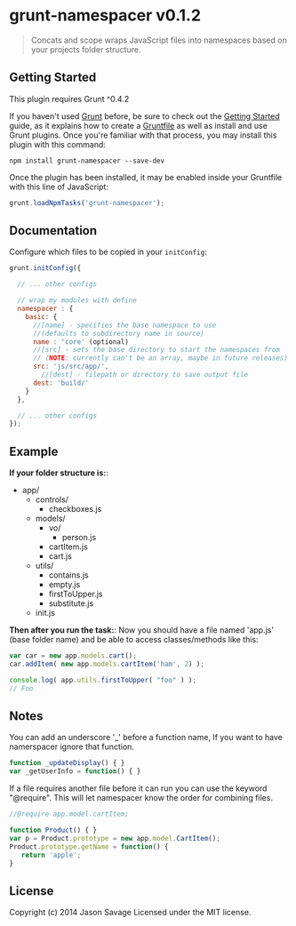 # grunt-namespacer v0.1.2

> Concats and scope wraps JavaScript files into namespaces based on your projects folder structure.

## Getting Started

This plugin requires Grunt ^0.4.2

If you haven't used [Grunt](http://gruntjs.com/) before, be sure to check out the [Getting Started](http://gruntjs.com/getting-started) guide, as it explains how to create a [Gruntfile](http://gruntjs.com/sample-gruntfile) as well as install and use Grunt plugins. Once you're familiar with that process, you may install this plugin with this command:

```Shell
npm install grunt-namespacer --save-dev
```

Once the plugin has been installed, it may be enabled inside your Gruntfile with this line of JavaScript:

```javascript
grunt.loadNpmTasks('grunt-namespacer');
```

## Documentation
Configure which files to be copied in your `initConfig`:

```javascript
grunt.initConfig({

  // ... other configs

  // wrap my modules with define
  namespacer : {
    basic: {
	  //[name] - specifies the base namespace to use
	  //(defaults to subdirectory name in source)
	  name : 'core' (optional)
	  //[src] - sets the base directory to start the namespaces from 
	  // (NOTE: currently can't be an array, maybe in future releases)
      src: 'js/src/app/',
		//[dest] - filepath or directory to save output file
      dest: 'build/'
    }
  },

  // ... other configs
});
```

## Example

**If your folder structure is:**:
* app/
	* controls/
		* checkboxes.js
	* models/
		* vo/
			* person.js
		* cartItem.js
		* cart.js
	* utils/
		* contains.js
		* empty.js
		* firstToUpper.js
		* substitute.js
	* init.js

**Then after you run the task:**: 
Now you should have a file named 'app.js' (base folder name) and be able to access classes/methods like this:

```javascript
var car = new app.models.cart();
car.addItem( new app.models.cartItem('ham', 2) );

console.log( app.utils.firstToUpper( "foo" ) );
// Foo
```

## Notes

You can add an underscore '_' before a function name, If you want to have namerspacer ignore that function.

```javascript
function _updateDisplay() { }
var _getUserInfo = function() { }
```

If a file requires another file before it can run you can use the keyword "@require". This will let namespacer know the order for combining files.
```javascript
//@require app.model.cartItem;

function Product() { } 
var p = Product.prototype = new app.model.CartItem();
Product.prototype.getName = function() {
   return 'apple';
}
```

## License

Copyright (c) 2014 Jason Savage
Licensed under the MIT license.
